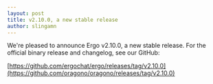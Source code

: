 ```yaml
---
layout: post
title: v2.10.0, a new stable release
author: slingamn
---
```

We're pleased to announce Ergo v2.10.0, a new stable release. For the official binary release and changelog, see our GitHub:

[https://github.com/ergochat/ergo/releases/tag/v2.10.0](https://github.com/oragono/oragono/releases/tag/v2.10.0)
